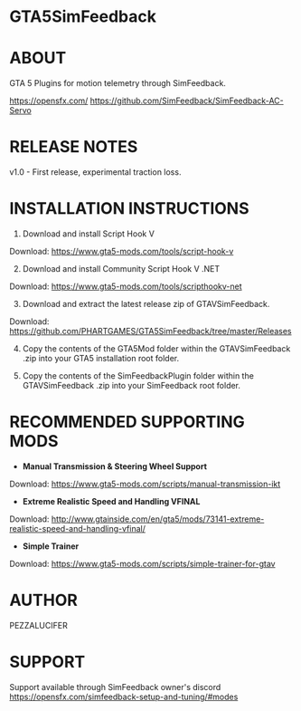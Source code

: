 # GTA5SimFeedback


ABOUT
=====
GTA 5 Plugins for motion telemetry through SimFeedback.

https://opensfx.com/
https://github.com/SimFeedback/SimFeedback-AC-Servo


RELEASE NOTES
=============
v1.0 - First release, experimental traction loss.

INSTALLATION INSTRUCTIONS 
=========================

1. Download and install Script Hook V

Download: https://www.gta5-mods.com/tools/script-hook-v

2. Download and install Community Script Hook V .NET

Download: https://www.gta5-mods.com/tools/scripthookv-net<br>

3. Download and extract the latest release zip of GTAVSimFeedback.

Download: https://github.com/PHARTGAMES/GTA5SimFeedback/tree/master/Releases

4. Copy the contents of the GTA5Mod folder within the GTAVSimFeedback .zip into your GTA5 installation root folder.

5. Copy the contents of the SimFeedbackPlugin folder within the GTAVSimFeedback .zip into your SimFeedback root folder.

RECOMMENDED SUPPORTING MODS
===========================

- <b>Manual Transmission & Steering Wheel Support</b>

Download: https://www.gta5-mods.com/scripts/manual-transmission-ikt

- <b>Extreme Realistic Speed and Handling VFINAL</b>

Download: http://www.gtainside.com/en/gta5/mods/73141-extreme-realistic-speed-and-handling-vfinal/

- <b>Simple Trainer</b>

Download: https://www.gta5-mods.com/scripts/simple-trainer-for-gtav

AUTHOR
======

PEZZALUCIFER


SUPPORT
=======

Support available through SimFeedback owner's discord
https://opensfx.com/simfeedback-setup-and-tuning/#modes
